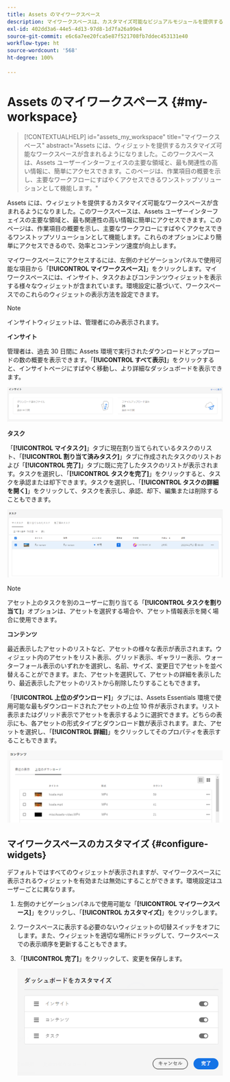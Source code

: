 ```yaml
---
title: Assets のマイワークスペース
description: マイワークスペースは、カスタマイズ可能なビジュアルモジュールを提供するページで、Assets ユーザーインターフェイスの主要な領域と、ユーザーに最も関連性の高い情報に簡単にアクセスできます。
exl-id: 402dd3a6-44e5-4d13-97d8-1d7fa26a99e4
source-git-commit: e6c6a7ee20fca5e87f521708fb7ddec453131e40
workflow-type: ht
source-wordcount: '568'
ht-degree: 100%

---
```


# Assets のマイワークスペース {#my-workspace}

>[!CONTEXTUALHELP]
>id="assets_my_workspace"
>title="マイワークスペース"
>abstract="Assets には、ウィジェットを提供するカスタマイズ可能なワークスペースが含まれるようになりました。このワークスペースは、Assets ユーザーインターフェイスの主要な領域と、最も関連性の高い情報に、簡単にアクセスできます。このページは、作業項目の概要を示し、主要なワークフローにすばやくアクセスできるワンストップソリューションとして機能します。"

Assets には、ウィジェットを提供するカスタマイズ可能なワークスペースが含まれるようになりました。このワークスペースは、Assets ユーザーインターフェイスの主要な領域と、最も関連性の高い情報に簡単にアクセスできます。このページは、作業項目の概要を示し、主要なワークフローにすばやくアクセスできるワンストップソリューションとして機能します。これらのオプションにより簡単にアクセスできるので、効率とコンテンツ速度が向上します。

マイワークスペースにアクセスするには、左側のナビゲーションパネルで使用可能な項目から「**[!UICONTROL マイワークスペース]**」をクリックします。マイワークスペースには、インサイト、タスクおよびコンテンツウィジェットを表示する様々なウィジェットが含まれています。環境設定に基づいて、ワークスペースでのこれらのウィジェットの表示方法を設定できます。

>[!NOTE]
>
>インサイトウィジェットは、管理者にのみ表示されます。

<!--

**New features coming soon**

Highlights upcoming features for Assets.

![New features coming soon in Workspace](assets/new-features.png)

-->

**インサイト**

管理者は、過去 30 日間に Assets 環境で実行されたダウンロードとアップロードの数の概要を表示できます。「**[!UICONTROL すべて表示]**」をクリックすると、インサイトページにすばやく移動し、より詳細なダッシュボードを表示できます。

![ワークスペースのインサイト](assets/insights.png)

**タスク**

「**[!UICONTROL マイタスク]**」タブに現在割り当てられているタスクのリスト、「**[!UICONTROL 割り当て済みタスク]**」タブに作成されたタスクのリストおよび「**[!UICONTROL 完了]**」タブに既に完了したタスクのリストが表示されます。タスクを選択し、「**[!UICONTROL タスクを完了]**」をクリックすると、タスクを承認または却下できます。タスクを選択し、「**[!UICONTROL タスクの詳細を開く]**」をクリックして、タスクを表示し、承認、却下、編集または削除することもできます。

![ワークスペースのタスク](assets/tasks-workspace.png)

>[!NOTE]
>
> アセット上のタスクを別のユーザーに割り当てる「**[!UICONTROL タスクを割り当て]**」オプションは、アセットを選択する場合や、アセット情報表示を開く場合に使用できます。

**コンテンツ**

最近表示したアセットのリストなど、アセットの様々な表示が表示されます。ウィジェット内のアセットをリスト表示、グリッド表示、ギャラリー表示、ウォーターフォール表示のいずれかを選択し、名前、サイズ、変更日でアセットを並べ替えることができます。また、アセットを選択して、アセットの詳細を表示したり、最近表示したアセットのリストから削除したりすることもできます。

「**[!UICONTROL 上位のダウンロード]**」タブには、Assets Essentials 環境で使用可能な最もダウンロードされたアセットの上位 10 件が表示されます。リスト表示またはグリッド表示でアセットを表示するように選択できます。どちらの表示にも、各アセットの形式タイプとダウンロード数が表示されます。また、アセットを選択し、「**[!UICONTROL 詳細]**」をクリックしてそのプロパティを表示することもできます。

![ワークスペースのコンテンツウィジェット](assets/workspace-content.png)

## マイワークスペースのカスタマイズ {#configure-widgets}

デフォルトではすべてのウィジェットが表示されますが、マイワークスペースに表示されるウィジェットを有効または無効にすることができます。環境設定はユーザーごとに異なります。

1. 左側のナビゲーションパネルで使用可能な「**[!UICONTROL マイワークスペース]**」をクリックし、「**[!UICONTROL カスタマイズ]**」をクリックします。

1. ワークスペースに表示する必要のないウィジェットの切替スイッチをオフにします。また、ウィジェットを適切な場所にドラッグして、ワークスペースでの表示順序を更新することもできます。

1. 「**[!UICONTROL 完了]**」をクリックして、変更を保存します。

   ![ワークスペースのウィジェットのカスタマイズ](assets/customize-workspace.png)
